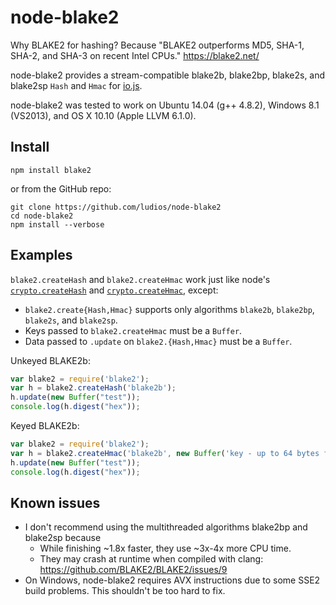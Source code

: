 node-blake2
===

Why BLAKE2 for hashing?  Because "BLAKE2 outperforms MD5, SHA-1, SHA-2, and SHA-3 on recent Intel CPUs." https://blake2.net/

node-blake2 provides a stream-compatible blake2b, blake2bp, blake2s, and blake2sp `Hash` and `Hmac` for [io.js](https://iojs.org/).

node-blake2 was tested to work on Ubuntu 14.04 (g++ 4.8.2), Windows 8.1 (VS2013), and OS X 10.10 (Apple LLVM 6.1.0).


Install
---

```
npm install blake2
```

or from the GitHub repo:

```
git clone https://github.com/ludios/node-blake2
cd node-blake2
npm install --verbose
```


Examples
---

`blake2.createHash` and `blake2.createHmac` work just like node's [`crypto.createHash`](https://iojs.org/api/crypto.html#crypto_crypto_createhash_algorithm) and [`crypto.createHmac`](https://iojs.org/api/crypto.html#crypto_crypto_createhmac_algorithm_key), except:

- `blake2.create{Hash,Hmac}` supports only algorithms `blake2b`, `blake2bp`, `blake2s`, and `blake2sp`.
- Keys passed to `blake2.createHmac` must be a `Buffer`.
- Data passed to `.update` on `blake2.{Hash,Hmac}` must be a `Buffer`.

Unkeyed BLAKE2b:

```js
var blake2 = require('blake2');
var h = blake2.createHash('blake2b');
h.update(new Buffer("test"));
console.log(h.digest("hex"));
```

Keyed BLAKE2b:

```js
var blake2 = require('blake2');
var h = blake2.createHmac('blake2b', new Buffer('key - up to 64 bytes for blake2b, 32 for blake2s'));
h.update(new Buffer("test"));
console.log(h.digest("hex"));
```


Known issues
---

- I don't recommend using the multithreaded algorithms blake2bp and blake2sp because
	- While finishing ~1.8x faster, they use ~3x-4x more CPU time.
	- They may crash at runtime when compiled with clang: https://github.com/BLAKE2/BLAKE2/issues/9
- On Windows, node-blake2 requires AVX instructions due to some SSE2 build problems.  This shouldn't be too hard to fix.
